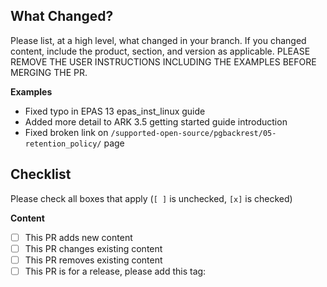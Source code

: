## What Changed?

Please list, at a high level, what changed in your branch. If you changed content, include the product, section, and version as applicable. PLEASE REMOVE THE USER INSTRUCTIONS INCLUDING THE EXAMPLES BEFORE MERGING THE PR.

**Examples**

- Fixed typo in EPAS 13 epas_inst_linux guide
- Added more detail to ARK 3.5 getting started guide introduction
- Fixed broken link on `/supported-open-source/pgbackrest/05-retention_policy/` page

## Checklist

Please check all boxes that apply (`[ ]` is unchecked, `[x]` is checked)

**Content**

- [ ] This PR adds new content
- [ ] This PR changes existing content
- [ ] This PR removes existing content
- [ ] This PR is for a release, please add this tag: 

